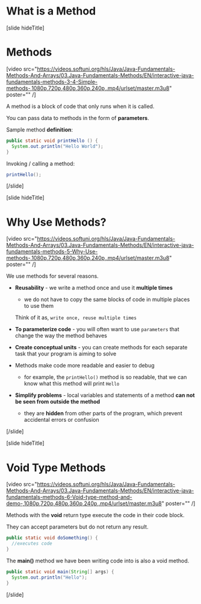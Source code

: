 # What is a Method

[slide hideTitle]
# Methods

[video src="https://videos.softuni.org/hls/Java/Java-Fundamentals-Methods-And-Arrays/03.Java-Fundamentals-Methods/EN/interactive-java-fundamentals-methods-3-4-Simple-methods-,1080p,720p,480p,360p,240p,.mp4/urlset/master.m3u8" poster="" /]

A method is a block of code that only runs when it is called.

You can pass data to methods in the form of **parameters**.

Sample method **definition**:

```Java
public static void printHello () {
  System.out.println("Hello World");
}
```

Invoking / calling a method:

```Java
printHello();
```
[/slide]

[slide hideTitle]
# Why Use Methods?

[video src="https://videos.softuni.org/hls/Java/Java-Fundamentals-Methods-And-Arrays/03.Java-Fundamentals-Methods/EN/interactive-java-fundamentals-methods-5-Why-Use-methods-,1080p,720p,480p,360p,240p,.mp4/urlset/master.m3u8" poster="" /]

We use methods for several reasons.

- **Reusability** - we write a method once and use it **multiple times** 

  - we do not have to copy the same blocks of code in multiple places to use them
  
  Think of it as, `write once, reuse multiple times`

- **To parameterize code** - you will often want to use `parameters` that change the way the method behaves

- **Create conceptual units** - you can create methods for each separate task that your program is aiming to solve

- Methods make code more readable and easier to debug

  - for example, the `printHello()` method is so readable, that we can know what this method will print `Hello`

- **Simplify problems** - local variables and statements of a method **can not be seen from outside the method**

  - they are **hidden** from other parts of the program, which prevent accidental errors or confusion

[/slide]

[slide hideTitle]
# Void Type Methods

[video src="https://videos.softuni.org/hls/Java/Java-Fundamentals-Methods-And-Arrays/03.Java-Fundamentals-Methods/EN/interactive-java-fundamentals-methods-6-Void-type-method-and-demo-,1080p,720p,480p,360p,240p,.mp4/urlset/master.m3u8" poster="" /]

Methods with the **void** return type execute the code in their code block. 

They can accept parameters but do not return any result. 

```java
public static void doSomething() {
  //executes code
}
```

The **main()** method we have been writing code into is also a void method.

```java
public static void main(String[] args) {
  System.out.println("Hello");
}
```
[/slide]
